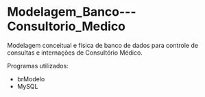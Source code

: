 # Modelagem_Banco---Consultorio_Medico

Modelagem conceitual e física de banco de dados para controle de consultas e internações de Consultório Médico.

Programas utilizados:
- brModelo
- MySQL
